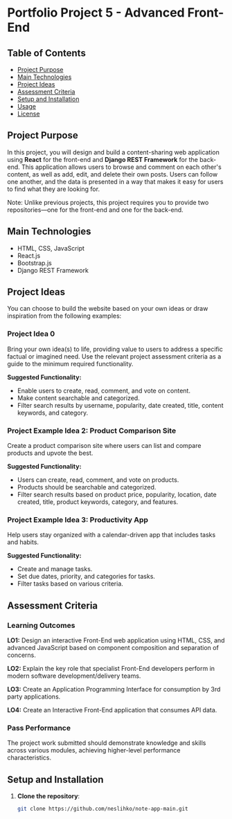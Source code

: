 # Portfolio Project 5 - Advanced Front-End

## Table of Contents
- [Project Purpose](#project-purpose)
- [Main Technologies](#main-technologies)
- [Project Ideas](#project-ideas)
- [Assessment Criteria](#assessment-criteria)
- [Setup and Installation](#setup-and-installation)
- [Usage](#usage)
- [License](#license)

## Project Purpose

In this project, you will design and build a content-sharing web application using **React** for the front-end and **Django REST Framework** for the back-end. This application allows users to browse and comment on each other's content, as well as add, edit, and delete their own posts. Users can follow one another, and the data is presented in a way that makes it easy for users to find what they are looking for.

Note: Unlike previous projects, this project requires you to provide two repositories—one for the front-end and one for the back-end.

## Main Technologies

- HTML, CSS, JavaScript
- React.js
- Bootstrap.js
- Django REST Framework

## Project Ideas

You can choose to build the website based on your own ideas or draw inspiration from the following examples:

### Project Idea 0
Bring your own idea(s) to life, providing value to users to address a specific factual or imagined need. Use the relevant project assessment criteria as a guide to the minimum required functionality.

**Suggested Functionality:**
- Enable users to create, read, comment, and vote on content.
- Make content searchable and categorized.
- Filter search results by username, popularity, date created, title, content keywords, and category.

### Project Example Idea 2: Product Comparison Site
Create a product comparison site where users can list and compare products and upvote the best.

**Suggested Functionality:**
- Users can create, read, comment, and vote on products.
- Products should be searchable and categorized.
- Filter search results based on product price, popularity, location, date created, title, product keywords, category, and features.

### Project Example Idea 3: Productivity App
Help users stay organized with a calendar-driven app that includes tasks and habits.

**Suggested Functionality:**
- Create and manage tasks.
- Set due dates, priority, and categories for tasks.
- Filter tasks based on various criteria.

## Assessment Criteria

### Learning Outcomes

**LO1:** Design an interactive Front-End web application using HTML, CSS, and advanced JavaScript based on component composition and separation of concerns.

**LO2:** Explain the key role that specialist Front-End developers perform in modern software development/delivery teams.

**LO3:** Create an Application Programming Interface for consumption by 3rd party applications.

**LO4:** Create an Interactive Front-End application that consumes API data.

### Pass Performance
The project work submitted should demonstrate knowledge and skills across various modules, achieving higher-level performance characteristics.

## Setup and Installation

1. **Clone the repository**:

   ```bash
   git clone https://github.com/neslihko/note-app-main.git
